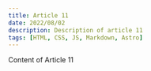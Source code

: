 ```yaml
---
title: Article 11
date: 2022/08/02
description: Description of article 11
tags: [HTML, CSS, JS, Markdown, Astro]
---
```


Content of Article 11
